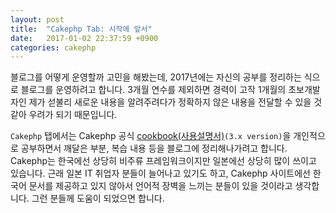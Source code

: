 ```yaml
---
layout: post
title:  "Cakephp Tab: 시작에 앞서"
date:   2017-01-02 22:37:59 +0900
categories: cakephp
---
```


블로그를 어떻게 운영할까 고민을 해봤는데, 2017년에는 자신의 공부를 정리하는 식으로 블로그를 운영하려고 합니다. 3개월 연수를 제외하면 경력이 고작 1개월의 초보개발자인 제가 섣불리 새로운 내용을 알려주려다가 정확하지 않은 내용을 전달할 수 있을 것 같아 우려가 되기 때문입니다.

<!--break-->

`Cakephp` 탭에서는 Cakephp 공식 [cookbook(사용설명서)][cookbook]`(3.x version)`을 개인적으로 공부하면서 깨달은 부분, 복습 내용 등을 블로그에 정리해나가려고 합니다. Cakephp는 한국에선 상당히 비주류 프레임워크이지만 일본에선 상당히 많이 쓰이고 있습니다. 근래 일본 IT 취업자 분들이 늘어나고 있기도 하고, Cakephp 사이트에선 한국어 문서를 제공하고 있지 않아서 언어적 장벽을 느끼는 분들이 있을 것이라고 생각합니다. 그런 분들께 도움이 되었으면 합니다.



[cookbook]: https://book.cakephp.org/3.0/en/index.html
